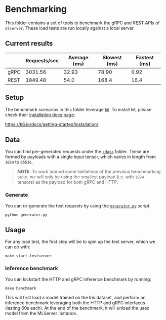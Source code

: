 # Benchmarking

This folder contains a set of tools to benchmark the gRPC and REST APIs of
`mlserver`.
These load tests are run locally against a local server.

## Current results

|      | Requests/sec | Average (ms) | Slowest (ms) | Fastest (ms) |
| ---- | ------------ | ------------ | ------------ | ------------ |
| gRPC | 3031.56      | 32.93        | 78.90        | 0.92         |
| REST | 1849.48      | 54.0         | 168.4        | 16.4         |

## Setup

The benchmark scenarios in this folder leverage [`k6`](https://k6.io/).
To install `k6`, please check their [installation docs
page](https://k6.io/docs/getting-started/installation/):

https://k6.io/docs/getting-started/installation/

## Data

You can find pre-generated requests under the [`/data`](./data) folder.
These are formed by payloads with a single input tensor, which varies in length from `1024` to `65536`.

> **NOTE**: To work around some limitations of the previous benchmarking suite,
> we will only be using the smallest payload (i.e. with `1024` tensors) as the
> payload for both gRPC and HTTP.

### Generate

You can re-generate the test requests by using the
[`generator.py`](./generator.py) script:

```shell
python generator.py
```

## Usage

For any load test, the first step will be to spin up the test server, which we
can do with:

```shell
make start-testserver
```

### Inference benchmark

You can kickstart the HTTP and gRPC inference benchmark by running:

```shell
make benchmark
```

This will first load a model trained on the Iris dataset, and perform an
inference benchmark leveraging both the HTTP and gRPC interfaces (lasting 60s
each).
At the end of the benchmark, it will unload the used model from the MLServer
instance.
